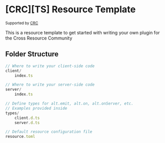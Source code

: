 # [CRC][TS] Resource Template

<sup>Supported by <a href="https://github.com/orgs/altv-crc/">CRC</a></sup>

This is a resource template to get started with writing your own plugin for the Cross Resource Community

## Folder Structure

```ts
// Where to write your client-side code
client/
    index.ts

// Where to write your server-side code
server/
    index.ts

// Define types for alt.emit, alt.on, alt.onServer, etc.
// Examples provided inside
types/
    client.d.ts
    server.d.ts

// Default resource configuration file
resource.toml
```